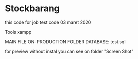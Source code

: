 # Stockbarang
 this code for job test code 03 maret 2020
 
 Tools
 xampp
 
 MAIN FILE ON: PRODUCTION FOLDER
 DATABASE: test.sql
 
for preview without instal you can see on folder "Screen Shot"
